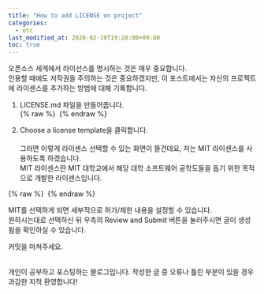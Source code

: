 ```yaml
---
title: "How to add LICENSE on project"
categories: 
  - etc
last_modified_at: 2020-02-19T19:28:00+09:00
toc: true
---
```


오픈소스 세계에서 라이선스를 명시하는 것은 매우 중요합니다.<br/>
인용할 때에도 저작권을 주의하는 것은 중요하겠지만, 이 포스트에서는 자신의 프로젝트에 라이센스를 추가하는 방법에 대해 기록합니다.<br/>

1. LICENSE.md 파일을 만들어줍니다.<br/>
{% raw %} <img src="https://ohjinjin.github.io/assets/images/20200219license/capture1.JPG" alt=""> {% endraw %}<br/>

2. Choose a license template을 클릭합니다.<br/>
<br/>그러면 이렇게 라이센스 선택할 수 있는 화면이 뜰건데요, 저는 MIT 라이센스를 사용하도록 하겠습니다.<br/>
MIT 라이센스란 MIT 대학교에서 해당 대학 소프트웨어 공학도들을 돕기 위한 목적으로 개발한 라이센스입니다.<br/>

{% raw %} <img src="https://ohjinjin.github.io/assets/images/20200219license/capture2.JPG" alt=""> {% endraw %}<br/>

MIT를 선택하게 되면 세부적으로 허가/제한 내용을 설정할 수 있습니다.<br/>
원하시는대로 선택하신 뒤 우측의 Review and Submit 버튼을 눌러주시면 글이 생성됨을 확인하실 수 있습니다.<br/>

커밋을 마쳐주세요.<br/><br/>

개인이 공부하고 포스팅하는 블로그입니다. 작성한 글 중 오류나 틀린 부분이 있을 경우 과감한 지적 환영합니다!<br/><br/>
